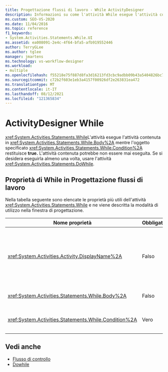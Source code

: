 ```yaml
---
title: Progettazione flussi di lavoro - While ActivityDesigner
description: Informazioni su come l'attività While esegue l'attività contenuta nel corpo mentre la condizione specificata restituisce true.
ms.custom: SEO-VS-2020
ms.date: 11/04/2016
ms.topic: reference
f1_keywords:
- System.Activities.Statements.While.UI
ms.assetid: ea008091-2e4c-4f64-bfa5-afb919552446
author: TerryGLee
ms.author: tglee
manager: jmartens
ms.technology: vs-workflow-designer
ms.workload:
- multiple
ms.openlocfilehash: f55218e75f887d8fa3d16213fd3cbc9adbb09b43a5404826bc7c2d6d055e9ab7
ms.sourcegitcommit: c72b2f603e1eb3a4157f00926df2e263831ea472
ms.translationtype: MT
ms.contentlocale: it-IT
ms.lasthandoff: 08/12/2021
ms.locfileid: "121365834"
---
```

# <a name="while-activity-designer"></a>ActivityDesigner While

<xref:System.Activities.Statements.While>L'attività esegue l'attività contenuta in <xref:System.Activities.Statements.While.Body%2A> mentre l'oggetto specificato <xref:System.Activities.Statements.While.Condition%2A> restituisce **true.** L'attività contenuta potrebbe non essere mai eseguita. Se si desidera eseguirla almeno una volta, usare l'attività <xref:System.Activities.Statements.DoWhile>.

## <a name="while-properties-in-workflow-designer"></a>Proprietà di While in Progettazione flussi di lavoro

Nella tabella seguente sono elencate le proprietà più utili dell'attività <xref:System.Activities.Statements.While> e ne viene descritta la modalità di utilizzo nella finestra di progettazione.

|Nome proprietà|Obbligatoria|Utilizzo|
|-|--------------|-|
|<xref:System.Activities.Activity.DisplayName%2A>|Falso|Specifica il nome descrittivo dell'ActivityDesigner <xref:System.Activities.Statements.While> nell'intestazione. Il valore predefinito è While. Il valore può essere modificato nella **finestra** Proprietà o direttamente nell'intestazione dell'ActivityDesigner.<br /><br /> Sebbene la proprietà <xref:System.Activities.Activity.DisplayName%2A> non sia obbligatoria, se ne consiglia l'uso.|
|<xref:System.Activities.Statements.While.Body%2A>|Falso|Contiene l'attività da eseguire mentre <xref:System.Activities.Statements.While.Condition%2A> restituisce **true.**|
|<xref:System.Activities.Statements.While.Condition%2A>|Vero|Contiene la Visual Basic che viene valutata per determinare se l'attività in <xref:System.Activities.Statements.While.Body%2A> deve essere eseguita.|

## <a name="see-also"></a>Vedi anche

- [Flusso di controllo](../workflow-designer/control-flow-activity-designers.md)
- [Dowhile](../workflow-designer/dowhile-activity-designer.md)
